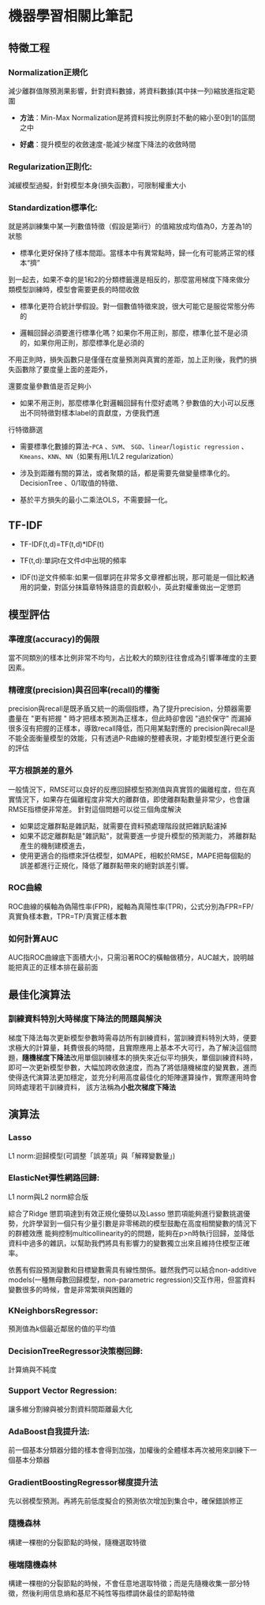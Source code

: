 # 機器學習相關比筆記

## 特徵工程

### Normalization正規化

減少離群值隊預測果影響，針對資料數據，將資料數據(其中抹一列)縮放進指定範圍

- **方法**：Min-Max Normalization是將資料按比例原封不動的縮小至0到1的區間之中

- **好處**：提升模型的收斂速度-能減少梯度下降法的收斂時間

  

### Regularization正則化:

減緩模型過擬，針對模型本身(損失函數)，可限制權重大小

  

### Standardization標準化:

就是將訓練集中某一列數值特徵（假設是第i行）的值縮放成均值為0，方差為1的狀態

  

- 標準化更好保持了樣本間距。當樣本中有異常點時，歸一化有可能將正常的樣本“擠”

到一起去，如果不幸的是1和2的分類標籤還是相反的，那麼當用梯度下降來做分類模型訓練時，模型會需要更長的時間收斂

  

- 標準化更符合統計學假設。對一個數值特徵來說，很大可能它是服從常態分佈的

  

- 邏輯回歸必須要進行標準化嗎？如果你不用正則，那麼，標準化並不是必須的，如果你用正則，那麼標準化是必須的

不用正則時，損失函數只是僅僅在度量預測與真實的差距，加上正則後，我們的損失函數除了要度量上面的差距外，

還要度量參數值是否足夠小

  

- 如果不用正則，那麼標準化對邏輯回歸有什麼好處嗎？參數值的大小可以反應出不同特徵對樣本label的貢獻度，方便我們進

行特徵篩選

  

- 需要標準化數據的算法-`PCA` 、`SVM`、 `SGD`、`linear`/`logistic regression` 、`Kmeans`、`KNN`、`NN`（如果有用L1/L2 regularization）

- 涉及到距離有關的算法，或者聚類的話，都是需要先做變量標準化的。DecisionTree 、0/1取值的特徵、

- 基於平方損失的最小二乘法OLS，不需要歸一化。

## TF-IDF 
 - TF-IDF(t,d)=TF(t,d)*IDF(t)
 - TF(t,d):單詞t在文件d中出現的頻率

 - IDF(t)逆文件頻率:如果一個單詞在非常多文章裡都出現，那可能是一個比較通用的詞彙，對區分抹篇章特殊語意的貢獻較小，英此對權重做出一定懲罰

## 模型評估
### 準確度(accuracy)的侷限
當不同類別的樣本比例非常不均勻，占比較大的類別往往會成為引響準確度的主要因素。

### 精確度(precision)與召回率(recall)的權衡
precision與recall是既矛盾又統一的兩個指標，為了提升precision，分類器需要盡量在 "更有把握 " 時才把樣本預測為正樣本，但此時卻會因 "過於保守" 而漏掉很多沒有把握的正樣本，導致recall降低，而只用某點對應的
precision與recall是不能全面衡量模型的效能，只有透過P-R曲線的整體表現，才能對模型進行更全面的評估

### 平方根誤差的意外
一般情況下，RMSE可以良好的反應回歸模型預測值與真實質的偏離程度，但在真實情況下，如果存在偏離程度非常大的離群值，即使離群點數量非常少，也會讓RMSE指標便非常差。
針對這個問題可以從三個角度解決
- 如果認定離群點是雜訊點，就需要在資料預處理階段就把雜訊點濾掉
 - 如果不認定離群點是"雜訊點"，就需要進一步提升模型的預測能力，
將離群點產生的機制建模進去，
 - 使用更適合的指標來評估模型，如MAPE，相較於RMSE，MAPE把每個點的誤差都進行正規化，降低了離群點帶來的絕對誤差引響。

### ROC曲線
ROC曲線的橫軸為偽陽性率(FPR)，縱軸為真陽性率(TPR)，公式分別為FPR=FP/真實負樣本數，TPR=TP/真實正樣本數

### 如何計算AUC
AUC指ROC曲線底下面積大小，只需沿著ROC的橫軸做積分，AUC越大，說明越能把真正的正樣本排在最前面

## 最佳化演算法

### 訓練資料特別大時梯度下降法的問題與解決
梯度下降法每次更新模型參數時需尋訪所有訓練資料，當訓練資料特別大時，便要求極大的計算量，耗費很長的時間，且實際應用上基本不大可行，為了解決這個問題，**隨機梯度下降法**改用單個訓練樣本的損失來近似平均損失，單個訓練資料時，即可一次更新模型參數，大幅加跨收斂速度，而為了將低隨機梯度的變異數，進而使得迭代演算法更加穩定，並充分利用高度最佳化的矩陣運算操作，實際運用時會同時處理若干訓練資料，
該方法稱為**小批次梯度下降法**

## 演算法

### Lasso 
L1 norm:迴歸模型(可調整「誤差項」與「解釋變數量」)

### ElasticNet彈性網路回歸:
L1 norm與L2 norm綜合版

綜合了Ridge 懲罰項達到有效正規化優勢以及Lasso 懲罰項能夠進行變數挑選優勢，允許學習到一個只有少量引數是非零稀疏的模型鼓勵在高度相關變數的情況下的群體效應
能夠控制multicollinearity的的問題，能夠在p>n時執行回歸，並降低資料中過多的雜訊，以幫助我們將具有影響力的變數獨立出來且維持住模型正確率。

依舊有假設預測變數和目標變數需具有線性關係。雖然我們可以結合non-additive models(一種無母數回歸模型，non-parametric regression)交互作用，但當資料變數很多的時候，會是非常繁瑣與困難的

### KNeighborsRegressor:
預測值為k個最近鄰居的值的平均值

### DecisionTreeRegressor決策樹回歸:
計算熵與不純度

### Support Vector Regression:
讓多維分割線與被分割資料間距離最大化

### AdaBoost自我提升法:
前一個基本分類器分錯的樣本會得到加強，加權後的全體樣本再次被用來訓練下一個基本分類器

### GradientBoostingRegressor梯度提升法
先以弱模型預測。再將先前低度擬合的預測依次增加到集合中，確保錯誤修正

### 隨機森林
構建一棵樹的分裂節點的時候，隨機選取特徵


### 極端隨機森林
構建一棵樹的分裂節點的時候，不會任意地選取特徵；而是先隨機收集一部分特徵，然後利用信息熵和基尼不純性等指標調休最佳的節點特徵